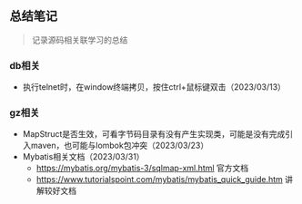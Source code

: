 ## 总结笔记
> 记录源码相关联学习的总结

### db相关
* 执行telnet时，在window终端拷贝，按住ctrl+鼠标键双击（2023/03/13）

### gz相关
* MapStruct是否生效，可看字节码目录有没有产生实现类，可能是没有完成引入maven，也可能与lombok包冲突（2023/03/23）
* Mybatis相关文档（2023/03/31）
  * https://mybatis.org/mybatis-3/sqlmap-xml.html 官方文档
  * https://www.tutorialspoint.com/mybatis/mybatis_quick_guide.htm 讲解较好文档
